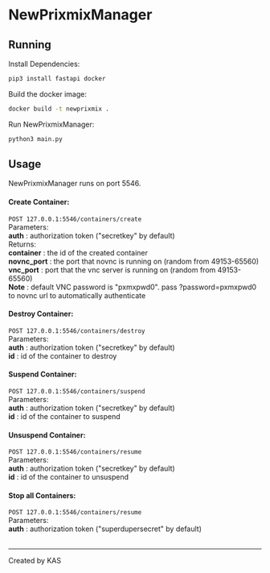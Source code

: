 # NewPrixmixManager

## Running

Install Dependencies:
```bash
pip3 install fastapi docker
```
Build the docker image:
```bash
docker build -t newprixmix .
```
Run NewPrixmixManager:
```bash
python3 main.py
```

## Usage
NewPrixmixManager runs on port 5546.

#### Create Container:
`POST 127.0.0.1:5546/containers/create`<br>
Parameters:<br>
  **auth** : authorization token ("secretkey" by default)<br>
Returns:<br>
  **container** : the id of the created container<br>
  **novnc_port** : the port that novnc is running on (random from 49153-65560)<br>
  **vnc_port** : port that the vnc server is running on (random from 49153-65560)<br>
  **Note** : default VNC password is "pxmxpwd0". pass ?password=pxmxpwd0 to novnc url to automatically authenticate
#### Destroy Container:<br>
`POST 127.0.0.1:5546/containers/destroy`<br>
Parameters:<br>
  **auth** : authorization token ("secretkey" by default)<br>
  **id** : id of the container to destroy<br>
#### Suspend Container:
`POST 127.0.0.1:5546/containers/suspend`<br>
Parameters:<br>
  **auth** : authorization token ("secretkey" by default)<br>
  **id** : id of the container to suspend<br>
#### Unsuspend Container:
`POST 127.0.0.1:5546/containers/resume`<br>
Parameters:<br>
  **auth** : authorization token ("secretkey" by default)<br>
  **id** : id of the container to unsuspend<br>
#### Stop all Containers:
`POST 127.0.0.1:5546/containers/resume`<br>
Parameters:<br>
  **auth** : authorization token ("superdupersecret" by default)<br><br>

---
Created by KAS
